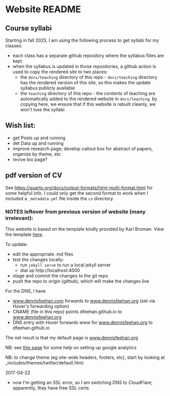 # Website README

## Course syllabi

Starting in fall 2025, I am using the following process to get syllabi for my classes:

- each class has a separate github repository where the syllabus fiiles are kept
- when the syllabus is updated in those repositories, a github action is used to copy the rendered site to two places:
    - the `docs/teaching` directory of this repo - `docs/teaching` directory has the rendered version of this site, so this makes the update syllabus publicly available
    - the `teaching` directory of this repo - the contents of teaching are automatically added to the rendered website in `docs/teaching`. by copying here, we ensure that if this website is rebuilt cleanly, we won't lose the syllabi 


## Wish list:

* get Posts up and running
* det Data up and running
* improve research page; develop callout box for abstract of papers, organize by theme, etc
* revive bio page?

## pdf version of CV

See <https://quarto.org/docs/output-formats/html-multi-format.html> for some helpful info.
I could only get the second format to work when I included a `_metadata.yml` file
inside the `cv` directory.



### NOTES leftover from previous version of website (many irrelevant):




This website is based on the template kindly provided by Karl Broman.
View the template [here](http://kbroman.org/simple_site).

To update:

* edit the appropriate .md files
* test the changes locally:
  * run `jekyll serve` to run a local jekyll server
  * dial up http://localhost:4000
* stage and commit the changes to the git repo
* push the repo to origin (github), which will make the changes live

For the DNS, I have

* www.dennisfeehan.com forwards to www.dennisfeehan.org (set via Hover's forwarding option)
* CNAME (file in this repo) points dfeehan.github.io to www.dennisfeehan.org
* DNS entry with Hover forwards www for www.dennisfeehan.org to dfeehan.github.io

The net result is that my default page is www.dennisfeehan.org

NB: see [this page](http://joshualande.com/jekyll-github-pages-poole/) for some help on setting up google analytics

NB: to change theme (eg site-wide headers, footers, etc), start by looking at _includes/themes/twitter/default.html

2017-04-22

* now I'm getting an SSL error, so I am switching DNS to CloudFlare; apparently,
  they have free SSL certs
